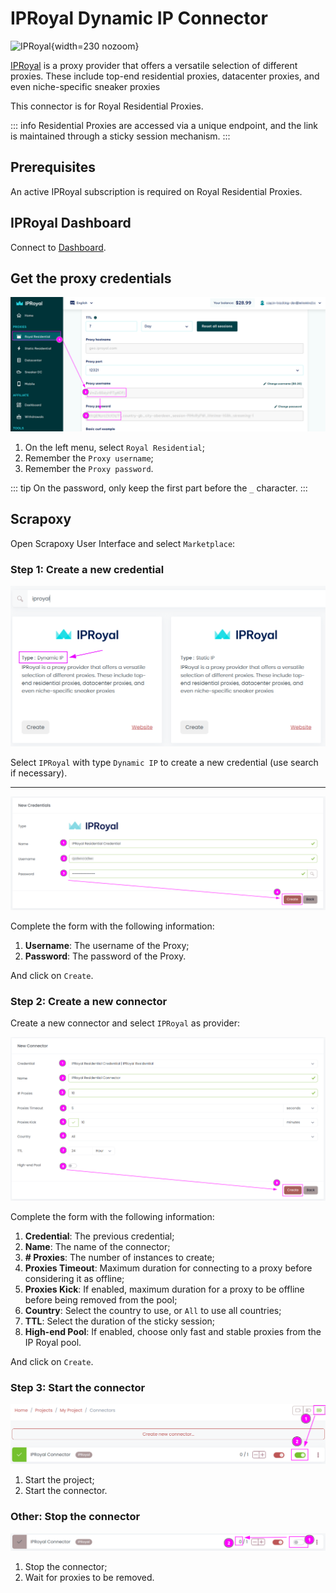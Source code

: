 # IPRoyal Dynamic IP Connector

![IPRoyal](/assets/images/iproyal.svg){width=230 nozoom}

[IPRoyal](https://iproyal.com/?r=432273) is a proxy provider that offers a versatile selection of different proxies. These include top-end residential proxies, datacenter proxies, and even niche-specific sneaker proxies

This connector is for Royal Residential Proxies.

::: info
Residential Proxies are accessed via a unique endpoint, and the link is maintained through a sticky session mechanism.
:::


## Prerequisites

An active IPRoyal subscription is required on Royal Residential Proxies.


## IPRoyal Dashboard

Connect to [Dashboard](https://dashboard.iproyal.com?r=432273).


## Get the proxy credentials

![IPRoyal Settings](iproyal_settings.png)

1. On the left menu, select `Royal Residential`;
2. Remember the `Proxy username`;
3. Remember the `Proxy password`.

::: tip
On the password, only keep the first part before the `_` character.
:::


## Scrapoxy

Open Scrapoxy User Interface and select `Marketplace`:


### Step 1: Create a new credential

![Credential Select](spx_credential_select.png)

Select `IPRoyal` with type `Dynamic IP` to create a new credential (use search if necessary).

---

![Credential Form](spx_credential_create.png)

Complete the form with the following information:

1. **Username**: The username of the Proxy;
2. **Password**: The password of the Proxy.

And click on `Create`.


### Step 2: Create a new connector

Create a new connector and select `IPRoyal` as provider:

![Connector Create](spx_connector_create.png)

Complete the form with the following information:
1. **Credential**: The previous credential;
2. **Name**: The name of the connector;
3. **# Proxies**: The number of instances to create;
4. **Proxies Timeout**: Maximum duration for connecting to a proxy before considering it as offline;
5. **Proxies Kick**: If enabled, maximum duration for a proxy to be offline before being removed from the pool;
6. **Country**: Select the country to use, or `All` to use all countries;
7. **TTL**: Select the duration of the sticky session;
8. **High-end Pool**: If enabled, choose only fast and stable proxies from the IP Royal pool.

And click on `Create`.


### Step 3: Start the connector

![Connector Start](../spx_connector_start.png)

1. Start the project;
2. Start the connector.


### Other: Stop the connector

![Connector Stop](../spx_connector_stop.png)

1. Stop the connector;
2. Wait for proxies to be removed.
